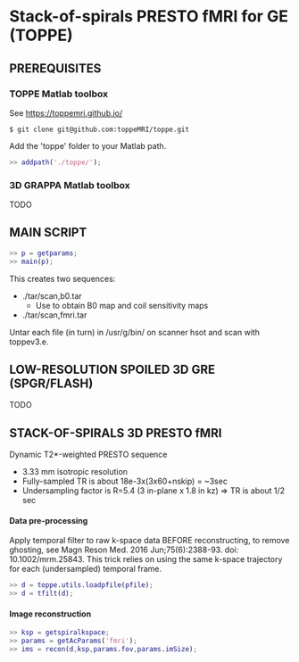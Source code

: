 # Stack-of-spirals PRESTO fMRI for GE (TOPPE)

## PREREQUISITES

### TOPPE Matlab toolbox
See https://toppemri.github.io/
```
$ git clone git@github.com:toppeMRI/toppe.git
```

Add the 'toppe' folder to your Matlab path.
```matlab
>> addpath('./toppe/');
```
### 3D GRAPPA Matlab toolbox

TODO


## MAIN SCRIPT

```matlab
>> p = getparams;
>> main(p);
```

This creates two sequences:
* ./tar/scan,b0.tar
  * Use to obtain B0 map and coil sensitivity maps
* ./tar/scan,fmri.tar

Untar each file (in turn) in /usr/g/bin/ on scanner hsot and scan with toppev3.e.

## LOW-RESOLUTION SPOILED 3D GRE (SPGR/FLASH) 

TODO


## STACK-OF-SPIRALS 3D PRESTO fMRI

Dynamic T2\*-weighted PRESTO sequence
* 3.33 mm isotropic resolution
* Fully-sampled TR is about 18e-3x(3x60+nskip) = ~3sec
* Undersampling factor is R=5.4 (3 in-plane x 1.8 in kz) => TR is about 1/2 sec

#### Data pre-processing
Apply temporal filter to raw k-space data BEFORE reconstructing, to remove ghosting, see Magn Reson Med. 2016 Jun;75(6):2388-93. doi: 10.1002/mrm.25843.
This trick relies on using the same k-space trajectory for each (undersampled) temporal frame.
```matlab
>> d = toppe.utils.loadpfile(pfile);
>> d = tfilt(d);
```

#### Image reconstruction
```matlab
>> ksp = getspiralkspace;
>> params = getAcParams('fmri'); 
>> ims = recon(d,ksp,params.fov,params.imSize);
```


